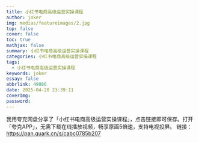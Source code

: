 ```yaml
---
title: 小红书电商高级运营实操课程
author: joker
img: medias/featureimages/2.jpg
top: false
cover: false
toc: true
mathjax: false
summary: 小红书电商高级运营实操课程
categories: 小红书电商高级运营实操课程
tags:
  - 小红书电商高级运营实操课程
keywords: joker
essay: false
abbrlink: 49086
date: 2025-04-20 23:39:11
coverImg:
password:
---
```


我用夸克网盘分享了「小红书电商高级运营实操课程」，点击链接即可保存。打开「夸克APP」，无需下载在线播放视频，畅享原画5倍速，支持电视投屏。
链接：https://pan.quark.cn/s/cabc0785b207
